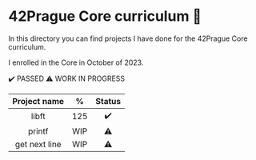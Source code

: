 # 42Prague Core curriculum 📓

In this directory you can find projects I have done for the 42Prague Core curriculum.

I enrolled in the Core in October of 2023.

✔️ PASSED
⚠️ WORK IN PROGRESS

| Project name  | %     | Status |
| :-----------: | :---: | :----: |
| libft         | 125   | ✔️      |
| printf        | WIP   | ⚠️      |
| get next line | WIP   | ⚠️      |
